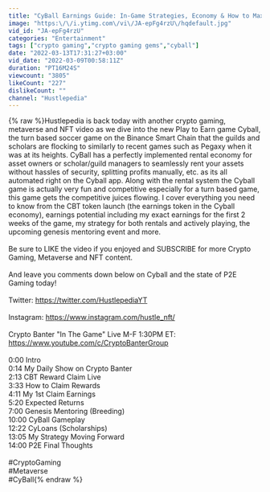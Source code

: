 ```yaml
---
title: "CyBall Earnings Guide: In-Game Strategies, Economy & How to Maximize Your Assets (Crypto Gaming)"
image: "https:\/\/i.ytimg.com\/vi\/JA-epFg4rzU\/hqdefault.jpg"
vid_id: "JA-epFg4rzU"
categories: "Entertainment"
tags: ["crypto gaming","crypto gaming gems","cyball"]
date: "2022-03-13T17:31:27+03:00"
vid_date: "2022-03-09T00:58:11Z"
duration: "PT16M24S"
viewcount: "3805"
likeCount: "227"
dislikeCount: ""
channel: "Hustlepedia"
---
```

{% raw %}Hustlepedia is back today with another crypto gaming, metaverse and NFT video as we dive into the new Play to Earn game Cyball, the turn based soccer game on the Binance Smart Chain that the guilds and scholars are flocking to similarly to recent games such as Pegaxy when it was at its heights. CyBall has a perfectly implemented rental economy for asset owners or scholar/guild managers to seamlessly rent your assets without hassles of security, splitting profits manually, etc. as its all automated right on the Cyball app. Along with the rental system the Cyball game is actually very fun and competitive especially for a turn based game, this game gets the competitive juices flowing. I cover everything you need to know from the CBT token launch (the earnings token in the Cyball economy), earnings potential including my exact earnings for the first 2 weeks of the game, my strategy for both rentals and actively playing, the upcoming genesis mentoring event and more. <br /><br />Be sure to LIKE the video if you enjoyed and SUBSCRIBE for more Crypto Gaming, Metaverse and NFT content.<br /><br />And leave you comments down below on Cyball and the state of P2E Gaming today!<br /><br />Twitter: <a rel="nofollow" target="blank" href="https://twitter.com/HustlepediaYT">https://twitter.com/HustlepediaYT</a><br /><br />Instagram: <a rel="nofollow" target="blank" href="https://www.instagram.com/hustle_nft/">https://www.instagram.com/hustle_nft/</a><br /><br />Crypto Banter &quot;In The Game&quot; Live M-F 1:30PM ET: <a rel="nofollow" target="blank" href="https://www.youtube.com/c/CryptoBanterGroup">https://www.youtube.com/c/CryptoBanterGroup</a><br /><br />0:00 Intro<br />0:14 My Daily Show on Crypto Banter<br />2:13 CBT Reward Claim Live<br />3:33 How to Claim Rewards<br />4:11 My 1st Claim Earnings <br />5:20 Expected Returns<br />7:00 Genesis Mentoring (Breeding)<br />10:00 CyBall Gameplay<br />12:22 CyLoans (Scholarships)<br />13:05 My Strategy Moving Forward<br />14:00 P2E Final Thoughts<br /><br />#CryptoGaming<br />#Metaverse<br />#CyBall{% endraw %}

